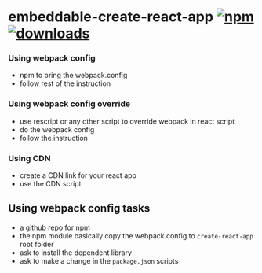 # embeddable-create-react-app [![npm][npm-image]][npm-url] [![downloads][downloads-image]][downloads-url]

[npm-image]: https://img.shields.io/npm/v/embeddable-create-react-app.svg
[npm-url]: https://www.npmjs.com/package/embeddable-create-react-app
[downloads-image]: https://img.shields.io/npm/dm/embeddable-create-react-app.svg
[downloads-url]: https://www.npmjs.com/package/embeddable-create-react-app

### Using webpack config
- npm to bring the webpack.config
- follow rest of the instruction

### Using webpack config override
- use rescript or any other script to override webpack in react script
- do the webpack config
- follow the instruction

### Using CDN
- create a CDN link for your react app
- use the CDN script

## Using webpack config tasks
- a github repo for npm
- the npm module basically copy the webpack.config to `create-react-app` root folder
- ask to install the dependent library
- ask to make a change in the `package.json` scripts
